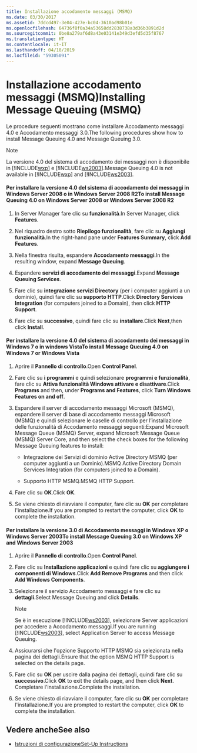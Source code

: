 ```yaml
---
title: Installazione accodamento messaggi (MSMQ)
ms.date: 03/30/2017
ms.assetid: 7ddcd497-3e04-427e-bc04-3610ad98b01e
ms.openlocfilehash: 64736f8f0a34a53658dd2838738a3d36b3891d2d
ms.sourcegitcommit: 0be8a279af6d8a43e03141e349d3efd5d35f8767
ms.translationtype: HT
ms.contentlocale: it-IT
ms.lasthandoff: 04/18/2019
ms.locfileid: "59305091"
---
```

# <a name="installing-message-queuing-msmq"></a><span data-ttu-id="5f202-102">Installazione accodamento messaggi (MSMQ)</span><span class="sxs-lookup"><span data-stu-id="5f202-102">Installing Message Queuing (MSMQ)</span></span>
<span data-ttu-id="5f202-103">Le procedure seguenti mostrano come installare Accodamento messaggi 4.0 e Accodamento messaggi 3.0.</span><span class="sxs-lookup"><span data-stu-id="5f202-103">The following procedures show how to install Message Queuing 4.0 and Message Queuing 3.0.</span></span>  
  
> [!NOTE]
>  <span data-ttu-id="5f202-104">La versione 4.0 del sistema di accodamento dei messaggi non è disponibile in [!INCLUDE[wxp](../../../../includes/wxp-md.md)] e [!INCLUDE[ws2003](../../../../includes/ws2003-md.md)].</span><span class="sxs-lookup"><span data-stu-id="5f202-104">Message Queuing 4.0 is not available in [!INCLUDE[wxp](../../../../includes/wxp-md.md)] and [!INCLUDE[ws2003](../../../../includes/ws2003-md.md)].</span></span>  
  
#### <a name="to-install-message-queuing-40-on-windows-server-2008-or-windows-server-2008-r2"></a><span data-ttu-id="5f202-105">Per installare la versione 4.0 del sistema di accodamento dei messaggi in Windows Server 2008 o in Windows Server 2008 R2</span><span class="sxs-lookup"><span data-stu-id="5f202-105">To install Message Queuing 4.0 on Windows Server 2008 or Windows Server 2008 R2</span></span>  
  
1. <span data-ttu-id="5f202-106">In Server Manager fare clic su **funzionalità**.</span><span class="sxs-lookup"><span data-stu-id="5f202-106">In Server Manager, click **Features**.</span></span>  
  
2. <span data-ttu-id="5f202-107">Nel riquadro destro sotto **Riepilogo funzionalità**, fare clic su **Aggiungi funzionalità**.</span><span class="sxs-lookup"><span data-stu-id="5f202-107">In the right-hand pane under **Features Summary**, click **Add Features**.</span></span>  
  
3. <span data-ttu-id="5f202-108">Nella finestra risulta, espandere **Accodamento messaggi**.</span><span class="sxs-lookup"><span data-stu-id="5f202-108">In the resulting window, expand **Message Queuing**.</span></span>  
  
4. <span data-ttu-id="5f202-109">Espandere **servizi di accodamento dei messaggi**.</span><span class="sxs-lookup"><span data-stu-id="5f202-109">Expand **Message Queuing Services**.</span></span>  
  
5. <span data-ttu-id="5f202-110">Fare clic su **integrazione servizi Directory** (per i computer aggiunti a un dominio), quindi fare clic su **supporto HTTP**.</span><span class="sxs-lookup"><span data-stu-id="5f202-110">Click **Directory Services Integration** (for computers joined to a Domain), then click **HTTP Support**.</span></span>  
  
6. <span data-ttu-id="5f202-111">Fare clic su **successivo**, quindi fare clic su **installare**.</span><span class="sxs-lookup"><span data-stu-id="5f202-111">Click **Next**,then click **Install**.</span></span>  
  
#### <a name="to-install-message-queuing-40-on-windows-7-or-windows-vista"></a><span data-ttu-id="5f202-112">Per installare la versione 4.0 del sistema di accodamento dei messaggi in Windows 7 o in windows Vista</span><span class="sxs-lookup"><span data-stu-id="5f202-112">To install Message Queuing 4.0 on Windows 7 or Windows Vista</span></span>  
  
1. <span data-ttu-id="5f202-113">Aprire il **Pannello di controllo**.</span><span class="sxs-lookup"><span data-stu-id="5f202-113">Open **Control Panel**.</span></span>  
  
2. <span data-ttu-id="5f202-114">Fare clic su **i programmi** e quindi selezionare **programmi e funzionalità**, fare clic su **Attiva funzionalità Windows attivare e disattivare**.</span><span class="sxs-lookup"><span data-stu-id="5f202-114">Click **Programs** and then, under **Programs and Features**, click **Turn Windows Features on and off**.</span></span>  
  
3. <span data-ttu-id="5f202-115">Espandere il server di accodamento messaggi Microsoft (MSMQ), espandere il server di base di accodamento messaggi Microsoft (MSMQ) e quindi selezionare le caselle di controllo per l’installazione delle funzionalità di Accodamento messaggi seguenti:</span><span class="sxs-lookup"><span data-stu-id="5f202-115">Expand Microsoft Message Queue (MSMQ) Server, expand Microsoft Message Queue (MSMQ) Server Core, and then select the check boxes for the following Message Queuing features to install:</span></span>  
  
    -   <span data-ttu-id="5f202-116">Integrazione dei Servizi di dominio Active Directory MSMQ (per computer aggiunti a un Dominio).</span><span class="sxs-lookup"><span data-stu-id="5f202-116">MSMQ Active Directory Domain Services Integration (for computers joined to a Domain).</span></span>  
  
    -   <span data-ttu-id="5f202-117">Supporto HTTP MSMQ.</span><span class="sxs-lookup"><span data-stu-id="5f202-117">MSMQ HTTP Support.</span></span>  
  
4. <span data-ttu-id="5f202-118">Fare clic su **OK**.</span><span class="sxs-lookup"><span data-stu-id="5f202-118">Click **OK**.</span></span>  
  
5. <span data-ttu-id="5f202-119">Se viene chiesto di riavviare il computer, fare clic su **OK** per completare l'installazione.</span><span class="sxs-lookup"><span data-stu-id="5f202-119">If you are prompted to restart the computer, click **OK** to complete the installation.</span></span>  
  
#### <a name="to-install-message-queuing-30-on-windows-xp-and-windows-server-2003"></a><span data-ttu-id="5f202-120">Per installare la versione 3.0 di Accodamento messaggi in Windows XP o Windows Server 2003</span><span class="sxs-lookup"><span data-stu-id="5f202-120">To install Message Queuing 3.0 on Windows XP and Windows Server 2003</span></span>  
  
1. <span data-ttu-id="5f202-121">Aprire il **Pannello di controllo**.</span><span class="sxs-lookup"><span data-stu-id="5f202-121">Open **Control Panel**.</span></span>  
  
2. <span data-ttu-id="5f202-122">Fare clic su **Installazione applicazioni** e quindi fare clic su **aggiungere i componenti di Windows**.</span><span class="sxs-lookup"><span data-stu-id="5f202-122">Click **Add Remove Programs** and then click **Add Windows Components**.</span></span>  
  
3. <span data-ttu-id="5f202-123">Selezionare il servizio Accodamento messaggi e fare clic su **dettagli**.</span><span class="sxs-lookup"><span data-stu-id="5f202-123">Select Message Queuing and click **Details**.</span></span>  
  
    > [!NOTE]
    >  <span data-ttu-id="5f202-124">Se è in esecuzione [!INCLUDE[ws2003](../../../../includes/ws2003-md.md)], selezionare Server applicazioni per accedere a Accodamento messaggi.</span><span class="sxs-lookup"><span data-stu-id="5f202-124">If you are running [!INCLUDE[ws2003](../../../../includes/ws2003-md.md)], select Application Server to access Message Queuing.</span></span>  
  
4. <span data-ttu-id="5f202-125">Assicurarsi che l'opzione Supporto HTTP MSMQ sia selezionata nella pagina dei dettagli.</span><span class="sxs-lookup"><span data-stu-id="5f202-125">Ensure that the option MSMQ HTTP Support is selected on the details page.</span></span>  
  
5. <span data-ttu-id="5f202-126">Fare clic su **OK** per uscire dalla pagina dei dettagli, quindi fare clic su **successivo**.</span><span class="sxs-lookup"><span data-stu-id="5f202-126">Click **OK** to exit the details page, and then click **Next**.</span></span> <span data-ttu-id="5f202-127">Completare l'installazione.</span><span class="sxs-lookup"><span data-stu-id="5f202-127">Complete the installation.</span></span>  
  
6. <span data-ttu-id="5f202-128">Se viene chiesto di riavviare il computer, fare clic su **OK** per completare l'installazione.</span><span class="sxs-lookup"><span data-stu-id="5f202-128">If you are prompted to restart the computer, click **OK** to complete the installation.</span></span>  
  
## <a name="see-also"></a><span data-ttu-id="5f202-129">Vedere anche</span><span class="sxs-lookup"><span data-stu-id="5f202-129">See also</span></span>

- [<span data-ttu-id="5f202-130">Istruzioni di configurazione</span><span class="sxs-lookup"><span data-stu-id="5f202-130">Set-Up Instructions</span></span>](../../../../docs/framework/wcf/samples/set-up-instructions.md)

